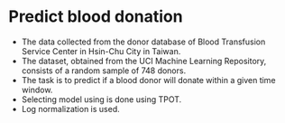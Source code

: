 # Predict blood donation

* The data collected from the donor database of Blood Transfusion Service Center in Hsin-Chu City in Taiwan.  
* The dataset, obtained from the UCI Machine Learning Repository, consists of a random sample of 748 donors. 
* The task is to predict if a blood donor will donate within a given time window.
* Selecting model using  is done using TPOT.
* Log normalization is used.



